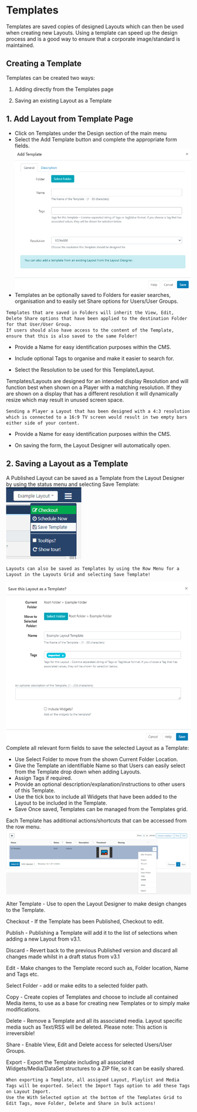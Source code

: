 # Templates

Templates are saved copies of designed Layouts which can then be used when creating new Layouts. Using a template can speed up the design process and is a good way to ensure that a corporate image/standard is maintained.

## Creating a Template

Templates can be created two ways:

1. Adding directly from the Templates page

2. Saving an existing Layout as a Template

## 1. Add Layout from Template Page

- Click on Templates under the Design section of the main menu
- Select the Add Template button and complete the appropriate form fields.
  ![Alt text](template1.png)
- Templates an be optionally saved to Folders for easier searches, organisation and to easily set Share options for Users/User Groups.

```
Templates that are saved in Folders will inherit the View, Edit, Delete Share options that have been applied to the destination Folder for that User/User Group.
If users should also have access to the content of the Template, ensure that this is also saved to the same Folder!

```

- Provide a Name for easy identification purposes within the CMS.

- Include optional Tags to organise and make it easier to search for.

- Select the Resolution to be used for this Template/Layout.

Templates/Layouts are designed for an intended display Resolution and will function best when shown on a Player with a matching resolution. If they are shown on a display that has a different resolution it will dynamically resize which may result in unused screen space.

```
Sending a Player a Layout that has been designed with a 4:3 resolution which is connected to a 16:9 TV screen would result in two empty bars either side of your content.
```

- Provide a Name for easy identification purposes within the CMS.

- On saving the form, the Layout Designer will automatically open.

## 2. Saving a Layout as a Template

A Published Layout can be saved as a Template from the Layout Designer by using the status menu and selecting Save Template:
![Alt text](template2.png)

```
Layouts can also be saved as Templates by using the Row Menu for a Layout in the Layouts Grid and selecting Save Template!
```

![Alt text](template4.png)
Complete all relevant form fields to save the selected Layout as a Template:

- Use Select Folder to move from the shown Current Folder Location.
- Give the Template an identifiable Name so that Users can easily select from the Template drop down when adding Layouts.
- Assign Tags if required.
- Provide an optional description/explanation/instructions to other users of this Template.
- Use the tick box to include all Widgets that have been added to the Layout to be included in the Template.
- Save
  Once saved, Templates can be managed from the Templates grid.

Each Template has additional actions/shortcuts that can be accessed from the row menu.
![Alt text](template5.png)

Alter Template - Use to open the Layout Designer to make design changes to the Template.

Checkout - If the Template has been Published, Checkout to edit.

Publish - Publishing a Template will add it to the list of selections when adding a new Layout from v3.1.

Discard - Revert back to the previous Published version and discard all changes made whilst in a draft status from v3.1

Edit - Make changes to the Template record such as, Folder location, Name and Tags etc.

Select Folder - add or make edits to a selected folder path.

Copy - Create copies of Templates and choose to include all contained Media items, to use as a base for creating new Templates or to simply make modifications.

Delete - Remove a Template and all its associated media. Layout specific media such as Text/RSS will be deleted. Please note: This action is irreversible!

Share - Enable View, Edit and Delete access for selected Users/User Groups.

Export - Export the Template including all associated Widgets/Media/DataSet structures to a ZIP file, so it can be easily shared.

```
When exporting a Template, all assigned Layout, Playlist and Media Tags will be exported. Select the Import Tags option to add these Tags on Layout Import.
Use the With Selected option at the bottom of the Templates Grid to Edit Tags, move Folder, Delete and Share in bulk actions!
```
